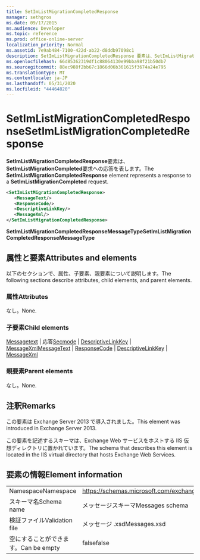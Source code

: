 ```yaml
---
title: SetImListMigrationCompletedResponse
manager: sethgros
ms.date: 09/17/2015
ms.audience: Developer
ms.topic: reference
ms.prod: office-online-server
localization_priority: Normal
ms.assetid: 7e9ab484-7100-422d-ab22-d8ddb97098c1
description: SetImListMigrationCompletedResponse 要素は、SetImListMigrationCompleted 要求への応答を表します。
ms.openlocfilehash: 66d85362319df1c88064130e99bba98f21b50db7
ms.sourcegitcommit: 88ec988f2bb67c1866d06b361615f3674a24e795
ms.translationtype: MT
ms.contentlocale: ja-JP
ms.lasthandoff: 05/31/2020
ms.locfileid: "44464820"
---
```

# <a name="setimlistmigrationcompletedresponse"></a><span data-ttu-id="36d36-103">SetImListMigrationCompletedResponse</span><span class="sxs-lookup"><span data-stu-id="36d36-103">SetImListMigrationCompletedResponse</span></span>

<span data-ttu-id="36d36-104">**SetImListMigrationCompletedResponse**要素は、 **SetImListMigrationCompleted**要求への応答を表します。</span><span class="sxs-lookup"><span data-stu-id="36d36-104">The **SetImListMigrationCompletedResponse** element represents a response to a **SetImListMigrationCompleted** request.</span></span> 
  
```XML
<SetImListMigrationCompletedResponse>
   <MessageText/>
   <ResponseCode/>
   <DescriptiveLinkKey/>
   <MessageXml/>
</SetImListMigrationCompletedResponse>
```

 <span data-ttu-id="36d36-105">**SetImListMigrationCompletedResponseMessageType**</span><span class="sxs-lookup"><span data-stu-id="36d36-105">**SetImListMigrationCompletedResponseMessageType**</span></span>
## <a name="attributes-and-elements"></a><span data-ttu-id="36d36-106">属性と要素</span><span class="sxs-lookup"><span data-stu-id="36d36-106">Attributes and elements</span></span>

<span data-ttu-id="36d36-107">以下のセクションで、属性、子要素、親要素について説明します。</span><span class="sxs-lookup"><span data-stu-id="36d36-107">The following sections describe attributes, child elements, and parent elements.</span></span>
  
### <a name="attributes"></a><span data-ttu-id="36d36-108">属性</span><span class="sxs-lookup"><span data-stu-id="36d36-108">Attributes</span></span>

<span data-ttu-id="36d36-109">なし。</span><span class="sxs-lookup"><span data-stu-id="36d36-109">None.</span></span>
  
### <a name="child-elements"></a><span data-ttu-id="36d36-110">子要素</span><span class="sxs-lookup"><span data-stu-id="36d36-110">Child elements</span></span>

<span data-ttu-id="36d36-111">[Messagetext](messagetext.md)  | 応答[Secmode](responsecode.md)  | [DescriptiveLinkKey](descriptivelinkkey.md)  | [MessageXml](messagexml.md)</span><span class="sxs-lookup"><span data-stu-id="36d36-111">[MessageText](messagetext.md) | [ResponseCode](responsecode.md) | [DescriptiveLinkKey](descriptivelinkkey.md) | [MessageXml](messagexml.md)</span></span>
  
### <a name="parent-elements"></a><span data-ttu-id="36d36-112">親要素</span><span class="sxs-lookup"><span data-stu-id="36d36-112">Parent elements</span></span>

<span data-ttu-id="36d36-113">なし。</span><span class="sxs-lookup"><span data-stu-id="36d36-113">None.</span></span>
  
## <a name="remarks"></a><span data-ttu-id="36d36-114">注釈</span><span class="sxs-lookup"><span data-stu-id="36d36-114">Remarks</span></span>

<span data-ttu-id="36d36-115">この要素は Exchange Server 2013 で導入されました。</span><span class="sxs-lookup"><span data-stu-id="36d36-115">This element was introduced in Exchange Server 2013.</span></span>
  
<span data-ttu-id="36d36-116">この要素を記述するスキーマは、Exchange Web サービスをホストする IIS 仮想ディレクトリに置かれています。</span><span class="sxs-lookup"><span data-stu-id="36d36-116">The schema that describes this element is located in the IIS virtual directory that hosts Exchange Web Services.</span></span>
  
## <a name="element-information"></a><span data-ttu-id="36d36-117">要素の情報</span><span class="sxs-lookup"><span data-stu-id="36d36-117">Element information</span></span>

|||
|:-----|:-----|
|<span data-ttu-id="36d36-118">Namespace</span><span class="sxs-lookup"><span data-stu-id="36d36-118">Namespace</span></span>  <br/> |https://schemas.microsoft.com/exchange/services/2006/messages  <br/> |
|<span data-ttu-id="36d36-119">スキーマ名</span><span class="sxs-lookup"><span data-stu-id="36d36-119">Schema name</span></span>  <br/> |<span data-ttu-id="36d36-120">メッセージスキーマ</span><span class="sxs-lookup"><span data-stu-id="36d36-120">Messages schema</span></span>  <br/> |
|<span data-ttu-id="36d36-121">検証ファイル</span><span class="sxs-lookup"><span data-stu-id="36d36-121">Validation file</span></span>  <br/> |<span data-ttu-id="36d36-122">メッセージ .xsd</span><span class="sxs-lookup"><span data-stu-id="36d36-122">Messages.xsd</span></span>  <br/> |
|<span data-ttu-id="36d36-123">空にすることができます。</span><span class="sxs-lookup"><span data-stu-id="36d36-123">Can be empty</span></span>  <br/> |<span data-ttu-id="36d36-124">false</span><span class="sxs-lookup"><span data-stu-id="36d36-124">false</span></span>  <br/> |
   

